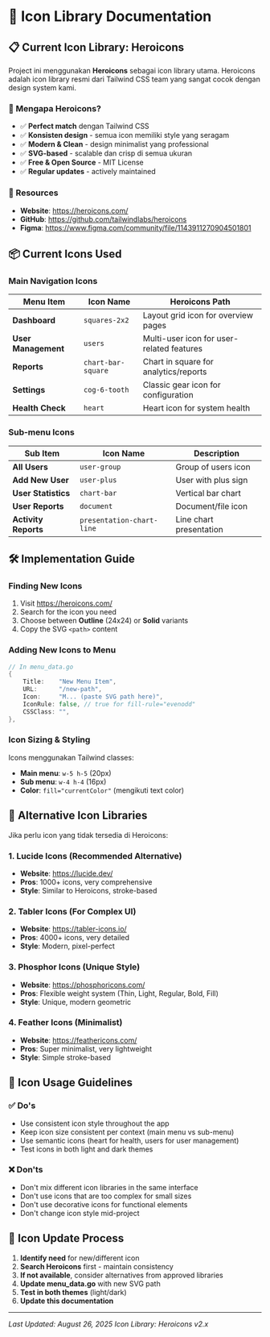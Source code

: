 # 🎨 Icon Library Documentation

## 📋 Current Icon Library: **Heroicons**

Project ini menggunakan **Heroicons** sebagai icon library utama. Heroicons adalah icon library resmi dari Tailwind CSS team yang sangat cocok dengan design system kami.

### 🌟 Mengapa Heroicons?

- ✅ **Perfect match** dengan Tailwind CSS
- ✅ **Konsisten design** - semua icon memiliki style yang seragam
- ✅ **Modern & Clean** - design minimalist yang professional
- ✅ **SVG-based** - scalable dan crisp di semua ukuran
- ✅ **Free & Open Source** - MIT License
- ✅ **Regular updates** - actively maintained

### 🔗 Resources

- **Website**: https://heroicons.com/
- **GitHub**: https://github.com/tailwindlabs/heroicons
- **Figma**: https://www.figma.com/community/file/1143911270904501801

## 📦 Current Icons Used

### Main Navigation Icons

| Menu Item | Icon Name | Heroicons Path |
|-----------|-----------|----------------|
| **Dashboard** | `squares-2x2` | Layout grid icon for overview pages |
| **User Management** | `users` | Multi-user icon for user-related features |
| **Reports** | `chart-bar-square` | Chart in square for analytics/reports |
| **Settings** | `cog-6-tooth` | Classic gear icon for configuration |
| **Health Check** | `heart` | Heart icon for system health |

### Sub-menu Icons

| Sub Item | Icon Name | Description |
|----------|-----------|-------------|
| **All Users** | `user-group` | Group of users icon |
| **Add New User** | `user-plus` | User with plus sign |
| **User Statistics** | `chart-bar` | Vertical bar chart |
| **User Reports** | `document` | Document/file icon |
| **Activity Reports** | `presentation-chart-line` | Line chart presentation |

## 🛠️ Implementation Guide

### Finding New Icons

1. Visit https://heroicons.com/
2. Search for the icon you need
3. Choose between **Outline** (24x24) or **Solid** variants
4. Copy the SVG `<path>` content

### Adding New Icons to Menu

```go
// In menu_data.go
{
    Title:    "New Menu Item",
    URL:      "/new-path",
    Icon:     "M... (paste SVG path here)",
    IconRule: false, // true for fill-rule="evenodd"
    CSSClass: "",
},
```

### Icon Sizing & Styling

Icons menggunakan Tailwind classes:
- **Main menu**: `w-5 h-5` (20px)
- **Sub menu**: `w-4 h-4` (16px)
- **Color**: `fill="currentColor"` (mengikuti text color)

## 🎯 Alternative Icon Libraries

Jika perlu icon yang tidak tersedia di Heroicons:

### 1. **Lucide Icons** (Recommended Alternative)
- **Website**: https://lucide.dev/
- **Pros**: 1000+ icons, very comprehensive
- **Style**: Similar to Heroicons, stroke-based

### 2. **Tabler Icons** (For Complex UI)
- **Website**: https://tabler-icons.io/
- **Pros**: 4000+ icons, very detailed
- **Style**: Modern, pixel-perfect

### 3. **Phosphor Icons** (Unique Style)
- **Website**: https://phosphoricons.com/
- **Pros**: Flexible weight system (Thin, Light, Regular, Bold, Fill)
- **Style**: Unique, modern geometric

### 4. **Feather Icons** (Minimalist)
- **Website**: https://feathericons.com/
- **Pros**: Super minimalist, very lightweight
- **Style**: Simple stroke-based

## 📝 Icon Usage Guidelines

### ✅ Do's
- Use consistent icon style throughout the app
- Keep icon size consistent per context (main menu vs sub-menu)
- Use semantic icons (heart for health, users for user management)
- Test icons in both light and dark themes

### ❌ Don'ts
- Don't mix different icon libraries in the same interface
- Don't use icons that are too complex for small sizes
- Don't use decorative icons for functional elements
- Don't change icon style mid-project

## 🔄 Icon Update Process

1. **Identify need** for new/different icon
2. **Search Heroicons** first - maintain consistency
3. **If not available**, consider alternatives from approved libraries
4. **Update menu_data.go** with new SVG path
5. **Test in both themes** (light/dark)
6. **Update this documentation**

---

*Last Updated: August 26, 2025*
*Icon Library: Heroicons v2.x*

